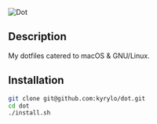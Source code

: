 ![Dot][logo]

[logo]: http://img-fotki.yandex.ru/get/9758/98991937.13/0_a0447_5582f57_orig "Dot"

Description
-----------

My dotfiles catered to macOS & GNU/Linux.

Installation
------------

```sh
git clone git@github.com:kyrylo/dot.git
cd dot
./install.sh
```

